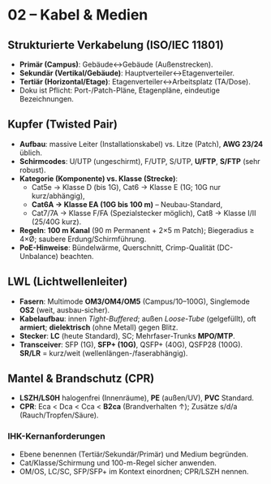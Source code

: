 # 02 – Kabel & Medien

## Strukturierte Verkabelung (ISO/IEC 11801)
- **Primär (Campus)**: Gebäude↔Gebäude (Außenstrecken).
- **Sekundär (Vertikal/Gebäude)**: Hauptverteiler↔Etagenverteiler.
- **Tertiär (Horizontal/Etage)**: Etagenverteiler↔Arbeitsplatz (TA/Dose).
- Doku ist Pflicht: Port-/Patch-Pläne, Etagenpläne, eindeutige Bezeichnungen.

## Kupfer (Twisted Pair)
- **Aufbau**: massive Leiter (Installationskabel) vs. Litze (Patch), **AWG 23/24** üblich.
- **Schirmcodes**: U/UTP (ungeschirmt), F/UTP, S/UTP, **U/FTP**, **S/FTP** (sehr robust).
- **Kategorie (Komponente) vs. Klasse (Strecke)**:
  - Cat5e → Klasse D (bis 1G), Cat6 → Klasse E (1G; 10G nur kurz/abhängig),
  - **Cat6A → Klasse EA (10G bis 100 m)** – Neubau-Standard,
  - Cat7/7A → Klasse F/FA (Spezialstecker möglich), Cat8 → Klasse I/II (25/40G kurz).
- **Regeln**: **100 m Kanal** (90 m Permanent + 2×5 m Patch); Biegeradius ≥ 4×Ø; saubere Erdung/Schirmführung.
- **PoE-Hinweise**: Bündelwärme, Querschnitt, Crimp-Qualität (DC-Unbalance) beachten.

## LWL (Lichtwellenleiter)
- **Fasern**: Multimode **OM3/OM4/OM5** (Campus/10–100G), Singlemode **OS2** (weit, ausbau-sicher).
- **Kabelaufbau**: innen *Tight-Buffered*; außen *Loose-Tube* (gelgefüllt), oft **armiert**; **dielektrisch** (ohne Metall) gegen Blitz.
- **Stecker**: **LC** (heute Standard), SC; Mehrfaser-Trunks **MPO/MTP**.
- **Transceiver**: SFP (1G), **SFP+ (10G)**, QSFP+ (40G), QSFP28 (100G). **SR/LR** = kurz/weit (wellenlängen-/faserabhängig).

## Mantel & Brandschutz (CPR)
- **LSZH/LS0H** halogenfrei (Innenräume), **PE** (außen/UV), **PVC** Standard.
- **CPR**: Eca < Dca < Cca < **B2ca** (Brandverhalten ↑); Zusätze s/d/a (Rauch/Tropfen/Säure).

### IHK-Kernanforderungen
- Ebene benennen (Tertiär/Sekundär/Primär) und Medium begründen.
- Cat/Klasse/Schirmung und 100-m-Regel sicher anwenden.
- OM/OS, LC/SC, SFP/SFP+ im Kontext einordnen; CPR/LSZH nennen.
